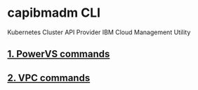 # capibmadm CLI

Kubernetes Cluster API Provider IBM Cloud Management Utility

## [1. PowerVS commands](./powervs/index.md)
## [2. VPC commands](./vpc/index.md)
